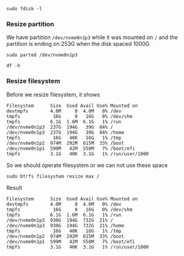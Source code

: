 ```
sudo fdisk -l
```
### Resize partition
We have partition `/dev/nvme0n1p3` while it was mounted on `/` and the partition is ending on 253G when the disk spaced 1000G
```
sudo parted /dev/nvme0n1p3
```
```
df -h
```
### Resize filesystem
Before we resize filesystem, it shows
```
Filesystem      Size  Used Avail Use% Mounted on
devtmpfs        4.0M     0  4.0M   0% /dev
tmpfs            16G     0   16G   0% /dev/shm
tmpfs           6.1G  1.6M  6.1G   1% /run
/dev/nvme0n1p3  237G  194G   39G  84% /
/dev/nvme0n1p3  237G  194G   39G  84% /home
tmpfs            16G   40K   16G   1% /tmp
/dev/nvme0n1p2  974M  292M  615M  33% /boot
/dev/nvme0n1p1  599M   42M  558M   7% /boot/efi
tmpfs           3.1G   40K  3.1G   1% /run/user/1000
```
So we should operate filesystem or we can not use these space
```
sudo btrfs filesystem resize max /
```
Result
```
Filesystem      Size  Used Avail Use% Mounted on
devtmpfs        4.0M     0  4.0M   0% /dev
tmpfs            16G     0   16G   0% /dev/shm
tmpfs           6.1G  1.6M  6.1G   1% /run
/dev/nvme0n1p3  930G  194G  732G  21% /
/dev/nvme0n1p3  930G  194G  732G  21% /home
tmpfs            16G   40K   16G   1% /tmp
/dev/nvme0n1p2  974M  292M  615M  33% /boot
/dev/nvme0n1p1  599M   42M  558M   7% /boot/efi
tmpfs           3.1G   40K  3.1G   1% /run/user/1000
```
